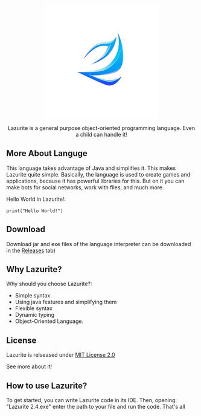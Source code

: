<div align="center">
  <img src="icon.png" width="300">

Lazurite is a general purpose object-oriented programming language. Even a child can handle it!
</div>

## More About Languge
This language takes advantage of Java and simplifies it. This makes Lazurite quite simple. Basically, the language is used to create games and applications, because it has powerful libraries for this. But on it you can make bots for social networks, work with files, and much more.

Hello World in Lazurite!:

```shell
print("Hello World!")
```

## Download

Download jar and exe files of the language interpreter can be downloaded in the <a href = "https://github.com/ArtyomKingmang/Lazurite/releases">Releases</a> tab)

## Why Lazurite?
Why should you choose Lazurite?:

- Simple syntax.
- Using java features and simplifying them
- Flexible syntax
- Dynamic typing
- Object-Oriented Language.


## License
Lazurite is relseased under <a href="https://github.com/ArtyomKingmang/Lazurite/wiki">MIT License 2.0</a>

See more about it!

## How to use Lazurite?
To get started, you can write Lazurite code in its IDE. Then, opening: "Lazurite 2.4.exe" enter the path to your file and run the code. That's all


